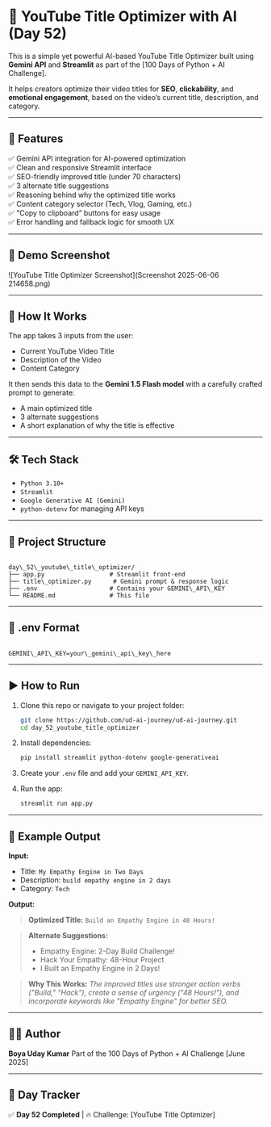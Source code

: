 # 🎥 YouTube Title Optimizer with AI (Day 52)

This is a simple yet powerful AI-based YouTube Title Optimizer built using **Gemini API** and **Streamlit** as part of the [100 Days of Python + AI Challenge].

It helps creators optimize their video titles for **SEO**, **clickability**, and **emotional engagement**, based on the video’s current title, description, and category.

---

## 🚀 Features

✅ Gemini API integration for AI-powered optimization  
✅ Clean and responsive Streamlit interface  
✅ SEO-friendly improved title (under 70 characters)  
✅ 3 alternate title suggestions  
✅ Reasoning behind why the optimized title works  
✅ Content category selector (Tech, Vlog, Gaming, etc.)  
✅ “Copy to clipboard” buttons for easy usage  
✅ Error handling and fallback logic for smooth UX

---

## 📸 Demo Screenshot

![YouTube Title Optimizer Screenshot](Screenshot 2025-06-06 214658.png) 

---

## 🧠 How It Works

The app takes 3 inputs from the user:
- Current YouTube Video Title
- Description of the Video
- Content Category

It then sends this data to the **Gemini 1.5 Flash model** with a carefully crafted prompt to generate:
- A main optimized title
- 3 alternate suggestions
- A short explanation of why the title is effective

---

## 🛠️ Tech Stack

- `Python 3.10+`
- `Streamlit`
- `Google Generative AI (Gemini)`
- `python-dotenv` for managing API keys

---

## 📂 Project Structure

```

day\_52\_youtube\_title\_optimizer/
├── app.py                  # Streamlit front-end
├── title\_optimizer.py      # Gemini prompt & response logic
├── .env                    # Contains your GEMINI\_API\_KEY
└── README.md               # This file

```

---

## 🔐 .env Format

```

GEMINI\_API\_KEY=your\_gemini\_api\_key\_here

```

---

## ▶️ How to Run

1. Clone this repo or navigate to your project folder:
   ```bash
   git clone https://github.com/ud-ai-journey/ud-ai-journey.git
   cd day_52_youtube_title_optimizer
   ```

2. Install dependencies:

   ```bash
   pip install streamlit python-dotenv google-generativeai
   ```

3. Create your `.env` file and add your `GEMINI_API_KEY`.

4. Run the app:

   ```bash
   streamlit run app.py
   ```

---

## 📌 Example Output

**Input:**

* Title: `My Empathy Engine in Two Days`
* Description: `build empathy engine in 2 days`
* Category: `Tech`

**Output:**

> **Optimized Title:**
> `Build an Empathy Engine in 48 Hours!`

> **Alternate Suggestions:**
>
> * Empathy Engine: 2-Day Build Challenge!
> * Hack Your Empathy: 48-Hour Project
> * I Built an Empathy Engine in 2 Days!

> **Why This Works:**
> *The improved titles use stronger action verbs ("Build," "Hack"), create a sense of urgency ("48 Hours!"), and incorporate keywords like "Empathy Engine" for better SEO.*

---

## 👨‍💻 Author

**Boya Uday Kumar**
Part of the 100 Days of Python + AI Challenge
\[June 2025]

---

## 📅 Day Tracker

✅ **Day 52 Completed** | 🔥 Challenge: \[YouTube Title Optimizer]

```

